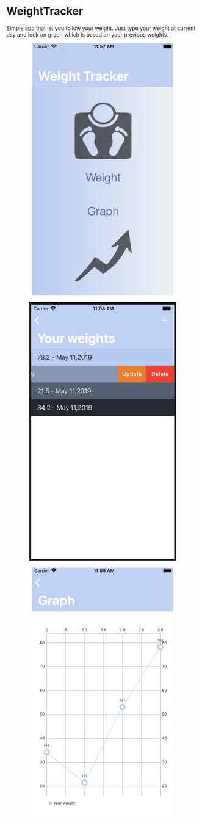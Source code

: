 # WeightTracker
Simple app that let you follow your weight. Just type your weight at current day and look on graph which is based on your previous weights. 
<p align="center"> 
  <img src="https://raw.githubusercontent.com/emdogie/WeightTracker/master/weight1.png"
</p>
<p align="center"> 
  <img src="https://raw.githubusercontent.com/emdogie/WeightTracker/master/weight2.png"
</p>
<p align="center"> 
  <img src="https://raw.githubusercontent.com/emdogie/WeightTracker/master/weight3.png"
</p>
